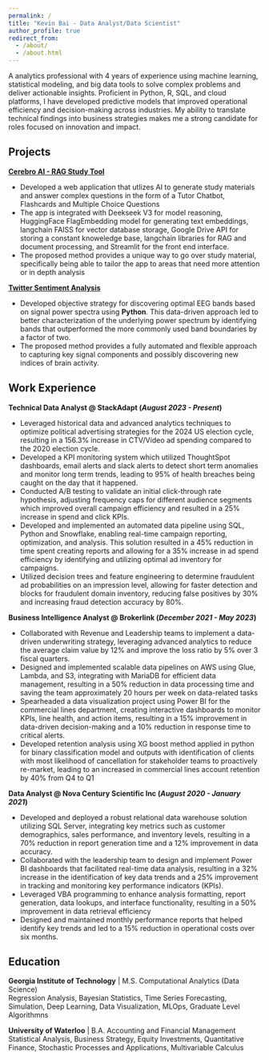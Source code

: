 ```yaml
---
permalink: /
title: "Kevin Bai - Data Analyst/Data Scientist"
author_profile: true
redirect_from: 
  - /about/
  - /about.html
---
```


<div class="page-intro">
A analytics professional with 4 years of experience using machine learning, statistical modeling, and big data tools to solve complex problems and deliver actionable insights. Proficient in Python, R, SQL, and cloud platforms, I have developed predictive models that improved operational efficiency and decision-making across industries. My ability to translate technical findings into business strategies makes me a strong candidate for roles focused on innovation and impact.
</div>

## Projects
**[Cerebro AI - RAG Study Tool](https://github.com/kbai612/Cerebro-AI/tree/main)**
- Developed a web application that utlizes AI to generate study materials and answer complex questions in the form of a Tutor Chatbot, Flashcards and Multiple Choice Questions
- The app is integrated with Deekseek V3 for model reasoning, HuggingFace FlagEmbedding model for generating text embeddings, langchain FAISS for vector database storage, Google Drive API for storing a constant knoweledge base, langchain libraries for RAG and document processing, and Streamlit for the front end interface.
- The proposed method provides a unique way to go over study material, specifically being able to tailor the app to areas that need more attention or in depth analysis

**[Twitter Sentiment Analysis](https://www.mdpi.com/1424-8220/22/8/3048)**
- Developed objective strategy for discovering optimal EEG bands based on signal power spectra using **Python**. This data-driven approach led to better characterization of the underlying power spectrum by identifying bands that outperformed the more commonly used band boundaries by a factor of two. 
- The proposed method provides a fully automated and flexible approach to capturing key signal components and possibly discovering new indices of brain activity.

## Work Experience
**Technical Data Analyst @ StackAdapt (_August 2023 - Present_)**
-	Leveraged historical data and advanced analytics techniques to optimize political advertising strategies for the 2024 US election cycle, resulting in a 156.3% increase in CTV/Video ad spending compared to the 2020 election cycle.
-	Developed a KPI monitoring system which utilized ThoughtSpot dashboards, email alerts and slack alerts to detect short term anomalies and monitor long term trends, leading to 95% of health breaches being caught on the day that it happened.
-	Conducted A/B testing to validate an initial click-through rate hypothesis, adjusting frequency caps for different audience   segments which improved overall campaign efficiency and resulted in a 25% increase in spend and click KPIs.
-	Developed and implemented an automated data pipeline using SQL, Python and Snowflake, enabling real-time campaign reporting, optimization, and analysis. This solution resulted in a 45% reduction in time spent creating reports and allowing for a 35% increase in ad spend efficiency by identifying and utilizing optimal ad inventory for campaigns.
-	Utilized decision trees and feature engineering to determine fraudulent ad probabilities on an impression level, allowing for faster detection and blocks for fraudulent domain inventory, reducing false positives by 30% and increasing fraud detection accuracy by 80%.

**Business Intelligence Analyst @ Brokerlink (_December 2021 - May 2023_)**
-	Collaborated with Revenue and Leadership teams to implement a data-driven underwriting strategy, leveraging advanced analytics to reduce the average claim value by 12% and improve the loss ratio by 5% over 3 fiscal quarters.
-	Designed and implemented scalable data pipelines on AWS using Glue, Lambda, and S3, integrating with MariaDB for efficient data management, resulting in a 50% reduction in data processing time and saving the team approximately 20 hours per week on data-related tasks 
-	Spearheaded a data visualization project using Power BI for the commercial lines department, creating interactive dashboards to monitor KPIs, line health, and action items, resulting in a 15% improvement in data-driven decision-making and a 10% reduction in response time to critical alerts. 
-	Developed retention analysis using XG boost method applied in python for binary classification model and outputs with identification of clients with most likelihood of cancellation for stakeholder teams to proactively re-market, leading to an increased in commercial lines account retention by 40% from Q4 to Q1

**Data Analyst @ Nova Century Scientific Inc (_August 2020 - January 2021_)**
-	Developed and deployed a robust relational data warehouse solution utilizing SQL Server, integrating key metrics such as customer demographics, sales performance, and inventory levels, resulting in a 70% reduction in report generation time and a 12% improvement in data accuracy.
-	Collaborated with the leadership team to design and implement Power BI dashboards that facilitated real-time data analysis, resulting in a 32% increase in the identification of key data trends and a 25% improvement in tracking and monitoring key performance indicators (KPIs).
-	Leveraged VBA programming to enhance analysis formatting, report generation, data lookups, and interface functionality, resulting in a 50% improvement in data retrieval efficiency
-	Designed and maintained monthly performance reports that helped identify key trends and led to a 15% reduction in operational costs over six months.


## Education
**Georgia Institute of Technology** | M.S. Computational Analytics (Data Science)  
Regression Analysis, Bayesian Statistics, Time Series Forecasting, Simulation, Deep Learning, Data Visualization, MLOps, Graduate Level Algorithmns

**University of Waterloo** | B.A. Accounting and Financial Management  
Statistical Analysis, Business Strategy, Equity Investments, Quantitative Finance, Stochastic Processes and Applications, Multivariable Calculus
